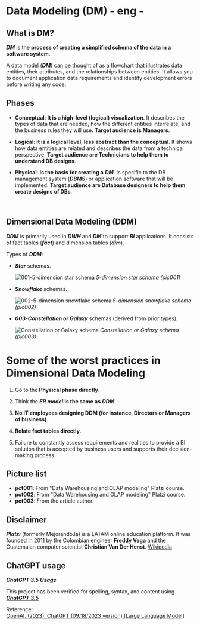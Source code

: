# Data Modeling (DM) - eng -

## What is DM?

**_DM_** is the **process of creating a simplified schema of the data in a software system**.

A data model (**_DM_**) can be thought of as a flowchart that illustrates data entities, their attributes, and the relationships between entities. It allows you to document application data requirements and identify development errors before writing any code.

## Phases

- **Conceptual**: **It is a high-level (logical) visualization**. It describes the types of data that are needed, how the different entities interrelate, and the business rules they will use. **Target audience is Managers**.

- **Logical**: **It is a logical level, less abstract than the conceptual**. It shows how data entities are related and describes the data from a technical perspective. **Target audience are Technicians to help them to understand DB designs**.

- **Physical**: **Is the basis for creating a** **_DM_**. Is specific to the DB management system (**_DBMS_**) or application software that will be implemented. **Target audience are Database designers to help them create designs of DBs**.

<p><br></p>

## Dimensional Data Modeling (DDM)

**_DDM_** is primarily used in **_DWH_** and **_DM_** to support **_BI_** applications. It consists of fact tables (**_fact_**) and dimension tables (**_dim_**).

Types of **_DDM_**:
- **_Star_** schemas.

    ![001-5-dimension star schema](https://i.imgur.com/4HPriuo.png)
    _5-dimension star schema (pic001)_

- **_Snowflake_** schemas.

    ![002-5-dimension snowflake schema](https://i.imgur.com/1Ata1st.png)
    _5-dimension snowflake schema (pic002)_

- **_003-Constellation or Galaxy_** schemas (derived from prior types).

    ![Constellation or Galaxy schema](https://i.imgur.com/mXHRJch.png)
    _Constellation or Galaxy schema (pic003)_

# Some of the worst practices in Dimensional Data Modeling

1. Go to the **Physical phase directly**.

2. Think the **_ER model_** **is the same as** **_DDM_**.

3. **No IT employees designing DDM (for instance, Directors or Managers of business)**.

4. **Relate fact tables directly**.

5. Failure to constantly assess requirements and realities to provide a BI solution that is accepted by business users and supports their decision-making process.

## Picture list

- **pct001**: From "Data Warehousing and OLAP modeling" Platzi course.
- **pct002**: From "Data Warehousing and OLAP modeling" Platzi course.
- **pct003**: From the article author.

## Disclaimer

**_Platzi_** (formerly Mejorando.la) is a LATAM online education platform. It was founded in 2011 by the Colombian engineer **Freddy Vega** and the Guatemalan computer scientist **Christian Van Der Henst**. [Wikipedia](https://es.wikipedia.org/wiki/Platzi)

## ChatGPT usage

**_ChatGPT 3.5 Usage_**

This project has been verified for spelling, syntax, and content using [**_ChatGPT 3.5_**](https://chat.openai.com/chat)  

Reference:  
[OpenAI. (2023). ChatGPT (09/18/2023 version) \[Large Language Model\]](https://chat.openai.com/chat)